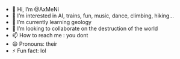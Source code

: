 - 👋 Hi, I’m @AxMeNi
- 👀 I’m interested in AI, trains, fun, music, dance, climbing, hiking... 
- 🌱 I’m currently learning geology
- 💞️ I’m looking to collaborate on the destruction of the world
- 📫 How to reach me : you dont
- 😄 Pronouns: their
- ⚡ Fun fact: lol

<!---
AxMeNi/AxMeNi is a ✨ special ✨ repository because its `README.md` (this file) appears on your GitHub profile.
You can click the Preview link to take a look at your changes.
--->
